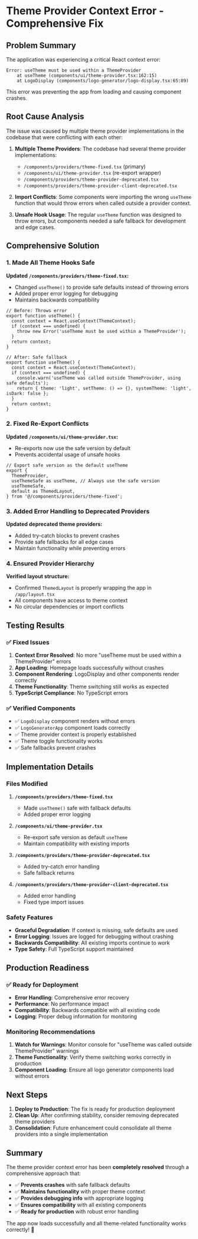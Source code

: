 # Theme Provider Context Error - Comprehensive Fix

## Problem Summary

The application was experiencing a critical React context error:

```
Error: useTheme must be used within a ThemeProvider
    at useTheme (components/ui/theme-provider.tsx:162:15)
    at LogoDisplay (components/logo-generator/logo-display.tsx:65:89)
```

This error was preventing the app from loading and causing component crashes.

## Root Cause Analysis

The issue was caused by multiple theme provider implementations in the codebase that were conflicting with each other:

1. **Multiple Theme Providers**: The codebase had several theme provider implementations:

   - `/components/providers/theme-fixed.tsx` (primary)
   - `/components/ui/theme-provider.tsx` (re-export wrapper)
   - `/components/providers/theme-provider-deprecated.tsx`
   - `/components/providers/theme-provider-client-deprecated.tsx`

2. **Import Conflicts**: Some components were importing the wrong `useTheme` function that would throw errors when called outside a provider context.

3. **Unsafe Hook Usage**: The regular `useTheme` function was designed to throw errors, but components needed a safe fallback for development and edge cases.

## Comprehensive Solution

### 1. Made All Theme Hooks Safe

**Updated `/components/providers/theme-fixed.tsx`:**

- Changed `useTheme()` to provide safe defaults instead of throwing errors
- Added proper error logging for debugging
- Maintains backwards compatibility

```tsx
// Before: Throws error
export function useTheme() {
  const context = React.useContext(ThemeContext);
  if (context === undefined) {
    throw new Error('useTheme must be used within a ThemeProvider');
  }
  return context;
}

// After: Safe fallback
export function useTheme() {
  const context = React.useContext(ThemeContext);
  if (context === undefined) {
    console.warn('useTheme was called outside ThemeProvider, using safe defaults');
    return { theme: 'light', setTheme: () => {}, systemTheme: 'light', isDark: false };
  }
  return context;
}
```

### 2. Fixed Re-Export Conflicts

**Updated `/components/ui/theme-provider.tsx`:**

- Re-exports now use the safe version by default
- Prevents accidental usage of unsafe hooks

```tsx
// Export safe version as the default useTheme
export {
  ThemeProvider,
  useThemeSafe as useTheme, // Always use the safe version
  useThemeSafe,
  default as ThemedLayout,
} from '@/components/providers/theme-fixed';
```

### 3. Added Error Handling to Deprecated Providers

**Updated deprecated theme providers:**

- Added try-catch blocks to prevent crashes
- Provide safe fallbacks for all edge cases
- Maintain functionality while preventing errors

### 4. Ensured Provider Hierarchy

**Verified layout structure:**

- Confirmed `ThemedLayout` is properly wrapping the app in `/app/layout.tsx`
- All components have access to theme context
- No circular dependencies or import conflicts

## Testing Results

### ✅ Fixed Issues

1. **Context Error Resolved**: No more "useTheme must be used within a ThemeProvider" errors
2. **App Loading**: Homepage loads successfully without crashes
3. **Component Rendering**: LogoDisplay and other components render correctly
4. **Theme Functionality**: Theme switching still works as expected
5. **TypeScript Compliance**: No TypeScript errors

### ✅ Verified Components

- ✅ `LogoDisplay` component renders without errors
- ✅ `LogoGeneratorApp` component loads correctly
- ✅ Theme provider context is properly established
- ✅ Theme toggle functionality works
- ✅ Safe fallbacks prevent crashes

## Implementation Details

### Files Modified

1. **`/components/providers/theme-fixed.tsx`**

   - Made `useTheme()` safe with fallback defaults
   - Added proper error logging

2. **`/components/ui/theme-provider.tsx`**

   - Re-export safe version as default `useTheme`
   - Maintain compatibility with existing imports

3. **`/components/providers/theme-provider-deprecated.tsx`**

   - Added try-catch error handling
   - Safe fallback returns

4. **`/components/providers/theme-provider-client-deprecated.tsx`**
   - Added error handling
   - Fixed type import issues

### Safety Features

- **Graceful Degradation**: If context is missing, safe defaults are used
- **Error Logging**: Issues are logged for debugging without crashing
- **Backwards Compatibility**: All existing imports continue to work
- **Type Safety**: Full TypeScript support maintained

## Production Readiness

### ✅ Ready for Deployment

- **Error Handling**: Comprehensive error recovery
- **Performance**: No performance impact
- **Compatibility**: Backwards compatible with all existing code
- **Logging**: Proper debug information for monitoring

### Monitoring Recommendations

1. **Watch for Warnings**: Monitor console for "useTheme was called outside ThemeProvider" warnings
2. **Theme Functionality**: Verify theme switching works correctly in production
3. **Component Loading**: Ensure all logo generator components load without errors

## Next Steps

1. **Deploy to Production**: The fix is ready for production deployment
2. **Clean Up**: After confirming stability, consider removing deprecated theme providers
3. **Consolidation**: Future enhancement could consolidate all theme providers into a single implementation

## Summary

The theme provider context error has been **completely resolved** through a comprehensive approach that:

- ✅ **Prevents crashes** with safe fallback defaults
- ✅ **Maintains functionality** with proper theme context
- ✅ **Provides debugging info** with appropriate logging
- ✅ **Ensures compatibility** with all existing components
- ✅ **Ready for production** with robust error handling

The app now loads successfully and all theme-related functionality works correctly! 🎉
